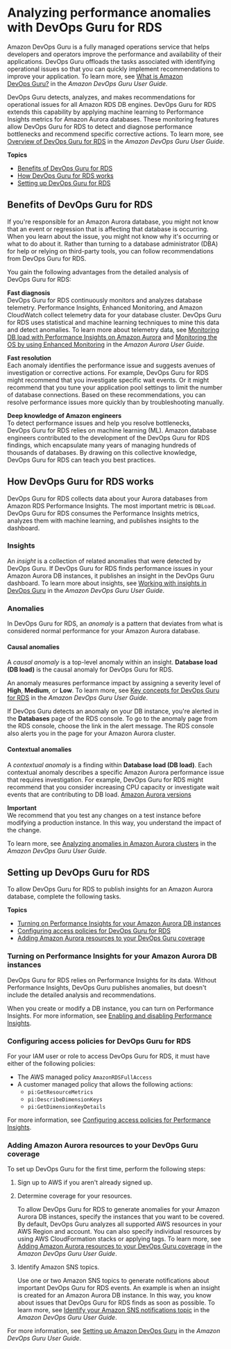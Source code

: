 # Analyzing performance anomalies with DevOps Guru for RDS<a name="devops-guru-for-rds"></a>

Amazon DevOps Guru is a fully managed operations service that helps developers and operators improve the performance and availability of their applications\. DevOps Guru offloads the tasks associated with identifying operational issues so that you can quickly implement recommendations to improve your application\. To learn more, see [What is Amazon DevOps Guru?](https://docs.aws.amazon.com/devops-guru/latest/userguide/welcome.html) in the *Amazon DevOps Guru User Guide*\.

DevOps Guru detects, analyzes, and makes recommendations for operational issues for all Amazon RDS DB engines\. DevOps Guru for RDS extends this capability by applying machine learning to Performance Insights metrics for Amazon Aurora databases\. These monitoring features allow DevOps Guru for RDS to detect and diagnose performance bottlenecks and recommend specific corrective actions\. To learn more, see [Overview of DevOps Guru for RDS](https://docs.aws.amazon.com/devops-guru/latest/userguide/working-with-rds.overview.html) in the *Amazon DevOps Guru User Guide*\.

**Topics**
+ [Benefits of DevOps Guru for RDS](#devops-guru-for-rds.benefits)
+ [How DevOps Guru for RDS works](#devops-guru-for-rds.how-it-works)
+ [Setting up DevOps Guru for RDS](#devops-guru-for-rds.configuring)

## Benefits of DevOps Guru for RDS<a name="devops-guru-for-rds.benefits"></a>

If you're responsible for an Amazon Aurora database, you might not know that an event or regression that is affecting that database is occurring\. When you learn about the issue, you might not know why it's occurring or what to do about it\. Rather than turning to a database administrator \(DBA\) for help or relying on third\-party tools, you can follow recommendations from DevOps Guru for RDS\. 

You gain the following advantages from the detailed analysis of DevOps Guru for RDS:

**Fast diagnosis**  
DevOps Guru for RDS continuously monitors and analyzes database telemetry\. Performance Insights, Enhanced Monitoring, and Amazon CloudWatch collect telemetry data for your database cluster\. DevOps Guru for RDS uses statistical and machine learning techniques to mine this data and detect anomalies\. To learn more about telemetry data, see [Monitoring DB load with Performance Insights on Amazon Aurora](https://docs.aws.amazon.com/AmazonRDS/latest/AuroraUserGuide/USER_PerfInsights.html) and [Monitoring the OS by using Enhanced Monitoring](https://docs.aws.amazon.com/AmazonRDS/latest/AuroraUserGuide/USER_Monitoring.OS.html) in the *Amazon Aurora User Guide*\.

**Fast resolution**  
Each anomaly identifies the performance issue and suggests avenues of investigation or corrective actions\. For example, DevOps Guru for RDS might recommend that you investigate specific wait events\. Or it might recommend that you tune your application pool settings to limit the number of database connections\. Based on these recommendations, you can resolve performance issues more quickly than by troubleshooting manually\.

**Deep knowledge of Amazon engineers**  
To detect performance issues and help you resolve bottlenecks, DevOps Guru for RDS relies on machine learning \(ML\)\. Amazon database engineers contributed to the development of the DevOps Guru for RDS findings, which encapsulate many years of managing hundreds of thousands of databases\. By drawing on this collective knowledge, DevOps Guru for RDS can teach you best practices\.

## How DevOps Guru for RDS works<a name="devops-guru-for-rds.how-it-works"></a>

DevOps Guru for RDS collects data about your Aurora databases from Amazon RDS Performance Insights\. The most important metric is `DBLoad`\. DevOps Guru for RDS consumes the Performance Insights metrics, analyzes them with machine learning, and publishes insights to the dashboard\.

### Insights<a name="devops-guru-for-rds.how-it-works.insights"></a>

An *insight* is a collection of related anomalies that were detected by DevOps Guru\. If DevOps Guru for RDS finds performance issues in your Amazon Aurora DB instances, it publishes an insight in the DevOps Guru dashboard\. To learn more about insights, see [Working with insights in DevOps Guru](https://docs.aws.amazon.com/devops-guru/latest/userguide/working-with-insights.html) in the *Amazon DevOps Guru User Guide*\.

### Anomalies<a name="devops-guru-for-rds.how-it-works.anomalies"></a>

In DevOps Guru for RDS, an *anomaly* is a pattern that deviates from what is considered normal performance for your Amazon Aurora database\. 

#### Causal anomalies<a name="devops-guru-for-rds.how-it-works.anomalies.causal"></a>

A *causal anomaly* is a top\-level anomaly within an insight\. **Database load \(DB load\)** is the causal anomaly for DevOps Guru for RDS\. 

An anomaly measures performance impact by assigning a severity level of **High**, **Medium**, or **Low**\. To learn more, see [Key concepts for DevOps Guru for RDS](https://docs.aws.amazon.com/http://lashdown-cap-ug-rds/working-with-rds.overview.definitions.html) in the *Amazon DevOps Guru User Guide*\.

If DevOps Guru detects an anomaly on your DB instance, you're alerted in the **Databases** page of the RDS console\. To go to the anomaly page from the RDS console, choose the link in the alert message\. The RDS console also alerts you in the page for your Amazon Aurora cluster\.

#### Contextual anomalies<a name="devops-guru-for-rds.how-it-works.anomalies.contextual"></a>

A *contextual anomaly* is a finding within **Database load \(DB load\)**\. Each contextual anomaly describes a specific Amazon Aurora performance issue that requires investigation\. For example, DevOps Guru for RDS might recommend that you consider increasing CPU capacity or investigate wait events that are contributing to DB load\. [Amazon Aurora versions](Aurora.VersionPolicy.md)

**Important**  
We recommend that you test any changes on a test instance before modifying a production instance\. In this way, you understand the impact of the change\.

To learn more, see [Analyzing anomalies in Amazon Aurora clusters](https://docs.aws.amazon.com/cap-ug-rds/working-with-rds.analyzing.html) in the *Amazon DevOps Guru User Guide*\.

## Setting up DevOps Guru for RDS<a name="devops-guru-for-rds.configuring"></a>

To allow DevOps Guru for RDS to publish insights for an Amazon Aurora database, complete the following tasks\.

**Topics**
+ [Turning on Performance Insights for your Amazon Aurora DB instances](#devops-guru-for-rds.configuring.performance-insights)
+ [Configuring access policies for DevOps Guru for RDS](#devops-guru-for-rds.configuring.access)
+ [Adding Amazon Aurora resources to your DevOps Guru coverage](#devops-guru-for-rds.configuring.coverage)

### Turning on Performance Insights for your Amazon Aurora DB instances<a name="devops-guru-for-rds.configuring.performance-insights"></a>

DevOps Guru for RDS relies on Performance Insights for its data\. Without Performance Insights, DevOps Guru publishes anomalies, but doesn't include the detailed analysis and recommendations\. 

When you create or modify a DB instance, you can turn on Performance Insights\. For more information, see [Enabling and disabling Performance Insights](USER_PerfInsights.Enabling.md)\.

### Configuring access policies for DevOps Guru for RDS<a name="devops-guru-for-rds.configuring.access"></a>

For your IAM user or role to access DevOps Guru for RDS, it must have either of the following policies:
+ The AWS managed policy `AmazonRDSFullAccess`
+ A customer managed policy that allows the following actions:
  + `pi:GetResourceMetrics`
  + `pi:DescribeDimensionKeys`
  + `pi:GetDimensionKeyDetails`

For more information, see [Configuring access policies for Performance Insights](USER_PerfInsights.access-control.md)\.

### Adding Amazon Aurora resources to your DevOps Guru coverage<a name="devops-guru-for-rds.configuring.coverage"></a>

To set up DevOps Guru for the first time, perform the following steps:

1. Sign up to AWS if you aren't already signed up\.

1. Determine coverage for your resources\.

   To allow DevOps Guru for RDS to generate anomalies for your Amazon Aurora DB instances, specify the instances that you want to be covered\. By default, DevOps Guru analyzes all supported AWS resources in your AWS Region and account\. You can also specify individual resources by using AWS CloudFormation stacks or applying tags\. To learn more, see [Adding Amazon Aurora resources to your DevOps Guru coverage](https://docs.aws.amazon.com/devops-guru/latest/userguide/working-with-rds.enabling.html#working-with-rds.enabling.cf) in the *Amazon DevOps Guru User Guide*\.

1. Identify Amazon SNS topics\.

   Use one or two Amazon SNS topics to generate notifications about important DevOps Guru for RDS events\. An example is when an insight is created for an Amazon Aurora DB instance\. In this way, you know about issues that DevOps Guru for RDS finds as soon as possible\. To learn more, see [Identify your Amazon SNS notifications topic](https://docs.aws.amazon.com/devops-guru/latest/userguide/setting-up.html#setting-up-notifications) in the *Amazon DevOps Guru User Guide*\.

For more information, see [Setting up Amazon DevOps Guru](https://docs.aws.amazon.com/devops-guru/latest/userguide/setting-up.html) in the *Amazon DevOps Guru User Guide*\.